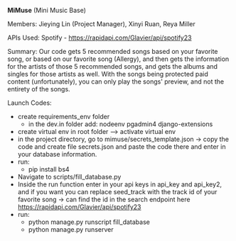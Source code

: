 **MiMuse** (Mini Music Base)

Members: Jieying Lin (Project Manager), Xinyi Ruan, Reya Miller

APIs Used:  Spotify - https://rapidapi.com/Glavier/api/spotify23 

Summary: 
Our code gets 5 recommended songs based on your favorite song, or based on our favorite song (Allergy), and then gets the information for the artists of those 5 recommended songs, and gets the albums and singles for those artists as well. With the songs being protected paid content (unfortunately), you can only play the songs' preview, and not the entirety of the songs.

Launch Codes:
- create requirements_env folder
  - in the dev.in folder add:
nodeenv
pgadmin4
django-extensions
- create virtual env in root folder --> activate virtual env
- in the project directory, go to mimuse/secrets_template.json -> copy the code and create file secrets.json and paste the code there and enter in your database information.
- run: 
  - pip install bs4
- Navigate to scripts/fill_database.py
- Inside the run function enter in your api keys in api_key and api_key2, and if you want you can replace seed_track with the track id of your favorite song -> can find the id in the search endpoint here https://rapidapi.com/Glavier/api/spotify23 
- run:
  - python manage.py runscript fill_database
  - python manage.py runserver
